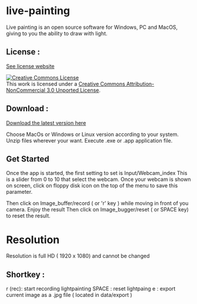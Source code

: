 # live-painting
Live painting is an open source software for Windows, PC and MacOS, giving to you the ability to draw with light.

## License :

[See license website](https://creativecommons.org/licenses/by-nc/3.0/)

<a rel="license" href="http://creativecommons.org/licenses/by-nc/3.0/"><img alt="Creative Commons License" style="border-width:0" src="https://i.creativecommons.org/l/by-nc/3.0/88x31.png" /></a><br />This work is licensed under a <a rel="license" href="http://creativecommons.org/licenses/by-nc/3.0/">Creative Commons Attribution-NonCommercial 3.0 Unported License</a>.


## Download :

[Download the latest version here](https://github.com/AurelienConil/live-painting/releases)

Choose MacOs or Windows or Linux version according to your system.
Unzip files wherever your want.
Execute .exe or .app application file.

## Get Started
Once the app is started, the first setting to set is Input/Webcam_index
This is a slider from 0 to 10 that select the webcam.
Once your webcam is shown on screen, click on floppy disk icon on the top of the menu to save this parameter.

Then click on Image_buffer/record ( or 'r' key ) while moving in front of you camera.
Enjoy the result
Then click on Image_bugger/reset ( or SPACE key) to reset the result.

# Resolution
Resolution is full HD ( 1920 x 1080) and cannot be changed 


## Shortkey :
r (rec): start recording lightpainting
SPACE : reset lightpaing
e : export current image as a .jpg file ( located in data/export )






